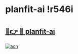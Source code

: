 # planfit-ai !r546i

# <h2><a href="https://bsvgk0.esa.edu.pl?title=planfit-ai&ref=r546i">🔗👉 🔴 planfit-ai</a></h2>

[![acn](https://github.com/user-attachments/assets/0f9c940e-d8b0-45ae-aac7-cd30a18b3e1c)](https://bsvgk0.esa.edu.pl?title=planfit-ai&ref=r546i)

